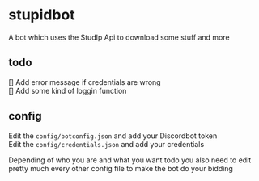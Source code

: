 # stupidbot
A bot which uses the StudIp Api to download some stuff and more


## todo 
[] Add error message if credentials are wrong  
[] Add some kind of loggin function  

## config
Edit the <code>config/botconfig.json</code> and add your Discordbot token  
Edit the <code>config/credentials.json</code> and add your credentials  

Depending of who you are and what you want todo you also need to edit pretty much every other config file to make the bot do your bidding
